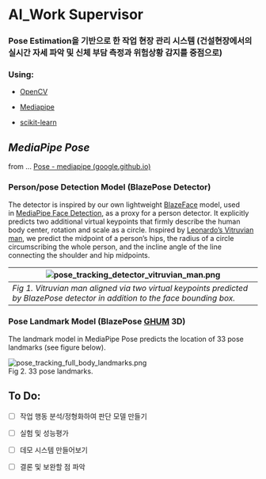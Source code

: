 # AI_Work Supervisor

### **Pose Estimation을 기반으로 한 작업 현장 관리 시스템 (건설현장에서의 실시간 자세 파악 및 신체 부담 측정과 위험상황 감지를 중점으로)**

### Using:

- [OpenCV](https://opencv.org/)

- [Mediapipe](https://google.github.io/mediapipe/)

- [scikit-learn](https://scikit-learn.org/stable/)

## *MediaPipe Pose*

from ... [Pose - mediapipe (google.github.io)](https://google.github.io/mediapipe/solutions/pose)

### Person/pose Detection Model (BlazePose Detector)

The detector is inspired by our own lightweight [BlazeFace](https://arxiv.org/abs/1907.05047) model, used in [MediaPipe Face Detection](https://google.github.io/mediapipe/solutions/face_detection.html), as a proxy for a person detector. It explicitly predicts two additional virtual keypoints that firmly describe the human body center, rotation and scale as a circle. Inspired by [Leonardo’s Vitruvian man](https://en.wikipedia.org/wiki/Vitruvian_Man), we predict the midpoint of a person’s hips, the radius of a circle circumscribing the whole person, and the incline angle of the line connecting the shoulder and hip midpoints.

| <img src="https://google.github.io/mediapipe/images/mobile/pose_tracking_detector_vitruvian_man.png" title="" alt="pose_tracking_detector_vitruvian_man.png" data-align="center"> |
| --------------------------------------------------------------------------------------------------------------------------------------------------------------------------------- |
| *Fig 1. Vitruvian man aligned via two virtual keypoints predicted by BlazePose detector in addition to the face bounding box.*                                                    |

### Pose Landmark Model (BlazePose [GHUM](https://github.com/google-research/google-research/tree/master/ghum) 3D)

The landmark model in MediaPipe Pose predicts the location of 33 pose landmarks (see figure below).

<img src="https://google.github.io/mediapipe/images/mobile/pose_tracking_full_body_landmarks.png" title="" alt="pose_tracking_full_body_landmarks.png" data-align="center">
<br>
Fig 2. 33 pose landmarks.

## To Do:

- [ ] 작업 행동 분석/정형화하여 판단 모델 만들기

- [ ] 실험 및 성능평가

- [ ] 데모 시스템 만들어보기

- [ ] 결론 및 보완할 점 파악
